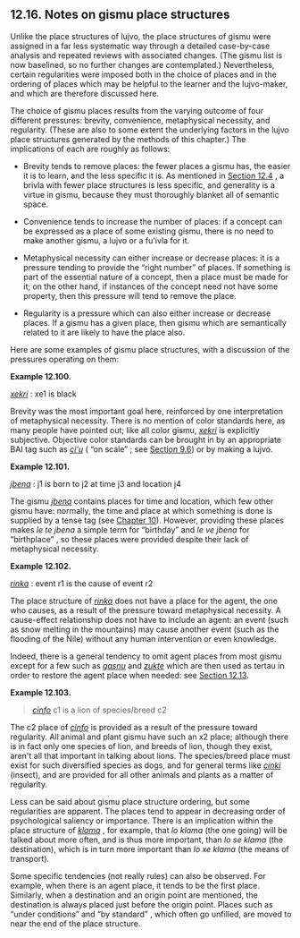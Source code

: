 <a id="section-gismu-place-structures"></a>12.16. <a id="c12s16"></a>Notes on gismu place structures
----------------------------------------------------------------------------------------------------

<a id="id-1.13.18.2.1" class="indexterm"></a><a id="id-1.13.18.2.2" class="indexterm"></a>Unlike the place structures of lujvo, the place structures of gismu were assigned in a far less systematic way through a detailed case-by-case analysis and repeated reviews with associated changes. (The gismu list is now baselined, so no further changes are contemplated.) Nevertheless, certain regularities were imposed both in the choice of places and in the ordering of places which may be helpful to the learner and the lujvo-maker, and which are therefore discussed here.

<a id="id-1.13.18.3.1" class="indexterm"></a>The choice of gismu places results from the varying outcome of four different pressures: brevity, convenience, metaphysical necessity, and regularity. (These are also to some extent the underlying factors in the lujvo place structures generated by the methods of this chapter.) The implications of each are roughly as follows:

*   Brevity tends to remove places: the fewer places a gismu has, the easier it is to learn, and the less specific it is. As mentioned in [Section 12.4](../section-selecting-places) , a brivla with fewer place structures is less specific, and generality is a virtue in gismu, because they must thoroughly blanket all of semantic space.

*   Convenience tends to increase the number of places: if a concept can be expressed as a place of some existing gismu, there is no need to make another gismu, a lujvo or a fu'ivla for it.

*   Metaphysical necessity can either increase or decrease places: it is a pressure tending to provide the “right number” of places. If something is part of the essential nature of a concept, then a place must be made for it; on the other hand, if instances of the concept need not have some property, then this pressure will tend to remove the place.

*   Regularity is a pressure which can also either increase or decrease places. If a gismu has a given place, then gismu which are semantically related to it are likely to have the place also.

Here are some examples of gismu place structures, with a discussion of the pressures operating on them:

<div class="example">
<a id="example-random-id-iu0B"></a>

**Example 12.100. <a id="c12e16d1"></a>** 

_<a id="id-1.13.18.6.2.1.1" class="indexterm"></a>[_xekri_](../go01#valsi-xekri)_ : xe1 is black

</div>  

<a id="id-1.13.18.7.1" class="indexterm"></a>Brevity was the most important goal here, reinforced by one interpretation of metaphysical necessity. There is no mention of color standards here, as many people have pointed out; like all color gismu, _<a id="id-1.13.18.7.2.1" class="indexterm"></a>[_xekri_](../go01#valsi-xekri)_ is explicitly subjective. Objective color standards can be brought in by an appropriate BAI tag such as _<a id="id-1.13.18.7.3.1" class="indexterm"></a>[_ci'u_](../go01#valsi-cihu)_ ( “on scale” ; see [Section 9.6](../section-BAI)) or by making a lujvo.

<div class="example">
<a id="example-random-id-cuYP"></a>

**Example 12.101. <a id="c12e16d2"></a>** 

_<a id="id-1.13.18.8.2.1.1" class="indexterm"></a>[_jbena_](../go01#valsi-jbena)_ : j1 is born to j2 at time j3 and location j4

</div>  

The gismu _<a id="id-1.13.18.9.1.1" class="indexterm"></a>[_jbena_](../go01#valsi-jbena)_ contains places for time and location, which few other gismu have: normally, the time and place at which something is done is supplied by a tense tag (see [Chapter 10](../chapter-tenses)). However, providing these places makes _<a id="id-1.13.18.9.3.1" class="indexterm"></a>le te jbena_ a simple term for “birthday” and _<a id="id-1.13.18.9.5.1" class="indexterm"></a>le ve jbena_ for “birthplace” , so these places were provided despite their lack of metaphysical necessity.

<div class="example">
<a id="example-random-id-NTJn"></a>

**Example 12.102. <a id="c12e16d3"></a>** 

_<a id="id-1.13.18.10.2.1.1" class="indexterm"></a>[_rinka_](../go01#valsi-rinka)_ : event r1 is the cause of event r2

</div>  

<a id="id-1.13.18.11.1" class="indexterm"></a>The place structure of _<a id="id-1.13.18.11.2.1" class="indexterm"></a>[_rinka_](../go01#valsi-rinka)_ does not have a place for the agent, the one who causes, as a result of the pressure toward metaphysical necessity. A cause-effect relationship does not have to include an agent: an event (such as snow melting in the mountains) may cause another event (such as the flooding of the Nile) without any human intervention or even knowledge.

<a id="id-1.13.18.12.1" class="indexterm"></a>Indeed, there is a general tendency to omit agent places from most gismu except for a few such as _<a id="id-1.13.18.12.2.1" class="indexterm"></a>[_gasnu_](../go01#valsi-gasnu)_ and _<a id="id-1.13.18.12.3.1" class="indexterm"></a>[_zukte_](../go01#valsi-zukte)_ which are then used as tertau in order to restore the agent place when needed: see [Section 12.13](../section-implicit-abstraction).

<div class="example">
<a id="example-random-id-Atby"></a>

**Example 12.103. <a id="c12e16d4"></a>** 

> _<a id="id-1.13.18.13.2.1.1.1.1" class="indexterm"></a>[_cinfo_](../go01#valsi-cinfo)_ c1 is a lion of species/breed c2

</div>  

<a id="id-1.13.18.14.1" class="indexterm"></a><a id="id-1.13.18.14.2" class="indexterm"></a>The c2 place of _<a id="id-1.13.18.14.3.1" class="indexterm"></a>[_cinfo_](../go01#valsi-cinfo)_ is provided as a result of the pressure toward regularity. All animal and plant gismu have such an x2 place; although there is in fact only one species of lion, and breeds of lion, though they exist, aren't all that important in talking about lions. The species/breed place must exist for such diversified species as dogs, and for general terms like _<a id="id-1.13.18.14.5.1" class="indexterm"></a>[_cinki_](../go01#valsi-cinki)_ (insect), and are provided for all other animals and plants as a matter of regularity.

<a id="id-1.13.18.15.1" class="indexterm"></a>Less can be said about gismu place structure ordering, but some regularities are apparent. The places tend to appear in decreasing order of psychological saliency or importance. There is an implication within the place structure of _<a id="id-1.13.18.15.2.1" class="indexterm"></a>[_klama_](../go01#valsi-klama)_ , for example, that _<a id="id-1.13.18.15.3.1" class="indexterm"></a>lo klama_ (the one going) will be talked about more often, and is thus more important, than _<a id="id-1.13.18.15.4.1" class="indexterm"></a>lo se klama_ (the destination), which is in turn more important than _<a id="id-1.13.18.15.5.1" class="indexterm"></a>lo xe klama_ (the means of transport).

Some specific tendencies (not really rules) can also be observed. For example, when there is an agent place, it tends to be the first place. Similarly, when a destination and an origin point are mentioned, the destination is always placed just before the origin point. Places such as “under conditions” and “by standard” , which often go unfilled, are moved to near the end of the place structure.